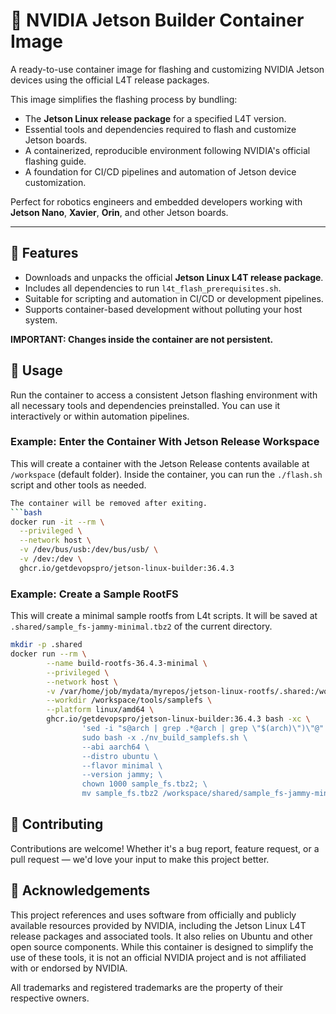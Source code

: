 # 🚀 NVIDIA Jetson Builder Container Image

A ready-to-use container image for flashing and customizing NVIDIA Jetson devices using the official L4T release packages.

This image simplifies the flashing process by bundling:

* The **Jetson Linux release package** for a specified L4T version.
* Essential tools and dependencies required to flash and customize Jetson boards.
* A containerized, reproducible environment following NVIDIA's official flashing guide.
* A foundation for CI/CD pipelines and automation of Jetson device customization.

Perfect for robotics engineers and embedded developers working with **Jetson Nano**, **Xavier**, **Orin**, and other Jetson boards.

---

## 🧰 Features

* Downloads and unpacks the official **Jetson Linux L4T release package**.
* Includes all dependencies to run `l4t_flash_prerequisites.sh`.
* Suitable for scripting and automation in CI/CD or development pipelines.
* Supports container-based development without polluting your host system.

**IMPORTANT: Changes inside the container are not persistent.**

## 🔧 Usage
Run the container to access a consistent Jetson flashing environment with all necessary tools and dependencies preinstalled. You can use it interactively or within automation pipelines.

### Example: Enter the Container With Jetson Release Workspace
This will create a container with the Jetson Release contents available at `/workspace` (default folder). Inside the container, you can run the `./flash.sh` script and other tools as needed.

```bash
The container will be removed after exiting.
```bash
docker run -it --rm \
  --privileged \
  --network host \
  -v /dev/bus/usb:/dev/bus/usb/ \
  -v /dev:/dev \
  ghcr.io/getdevopspro/jetson-linux-builder:36.4.3
```

### Example: Create a Sample RootFS
This will create a minimal sample rootfs from L4t scripts. It will be saved at `.shared/sample_fs-jammy-minimal.tbz2` of the current directory.
```bash
mkdir -p .shared
docker run --rm \
        --name build-rootfs-36.4.3-minimal \
        --privileged \
        --network host \
        -v /var/home/job/mydata/myrepos/jetson-linux-rootfs/.shared:/workspace/shared \
        --workdir /workspace/tools/samplefs \
        --platform linux/amd64 \
        ghcr.io/getdevopspro/jetson-linux-builder:36.4.3 bash -xc \
                'sed -i "s@arch | grep .*@arch | grep \"$(arch)\")\"@" nv_build_samplefs.sh; \
                sudo bash -x ./nv_build_samplefs.sh \
                --abi aarch64 \
                --distro ubuntu \
                --flavor minimal \
                --version jammy; \
                chown 1000 sample_fs.tbz2; \
                mv sample_fs.tbz2 /workspace/shared/sample_fs-jammy-minimal.tbz2'
```

## 🙌 Contributing

Contributions are welcome! Whether it's a bug report, feature request, or a pull request — we'd love your input to make this project better.

## 🙏 Acknowledgements

This project references and uses software from officially and publicly available resources provided by NVIDIA, including the Jetson Linux L4T release packages and associated tools. It also relies on Ubuntu and other open source components.
While this container is designed to simplify the use of these tools, it is not an official NVIDIA project and is not affiliated with or endorsed by NVIDIA.

All trademarks and registered trademarks are the property of their respective owners.
